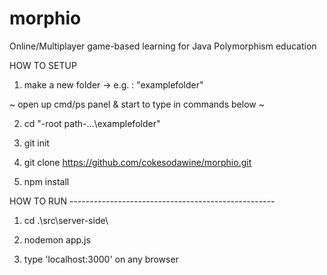 # morphio

Online/Multiplayer game-based learning for Java Polymorphism education

HOW TO SETUP

1. make a new folder -> e.g. : "examplefolder"

 ~ open up cmd/ps panel & start to type in commands below ~ 

2. cd "-root path-\...\examplefolder"

3. git init

4. git clone https://github.com/cokesodawine/morphio.git

5. npm install


HOW TO RUN ---------------------------------------------------

1. cd .\src\server-side\

2. nodemon app.js

3. type 'localhost:3000' on any browser

